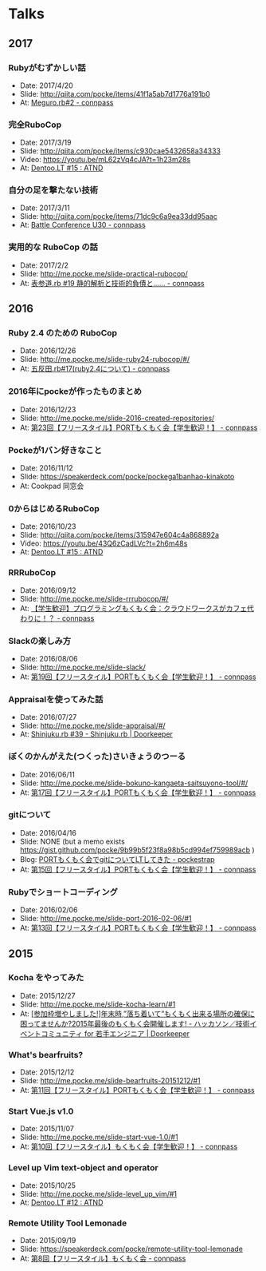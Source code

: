 Talks
========

2017
----

### Rubyがむずかしい話

- Date: 2017/4/20
- Slide: http://qiita.com/pocke/items/41f1a5ab7d1776a191b0
- At: [Meguro.rb#2 - connpass](https://megurorb.connpass.com/event/55107/)

### 完全RuboCop

- Date: 2017/3/19
- Slide: http://qiita.com/pocke/items/c930cae5432658a34333
- Video: https://youtu.be/mL62zVq4cJA?t=1h23m28s
- At: [Dentoo.LT #15 : ATND](https://atnd.org/events/85762)


### 自分の足を撃たない技術

- Date: 2017/3/11
- Slide: http://qiita.com/pocke/items/71dc9c6a9ea33dd95aac
- At: [Battle Conference U30 - connpass](https://battleconference-u30.connpass.com/event/49985/)

### 実用的な RuboCop の話

- Date: 2017/2/2
- Slide: http://me.pocke.me/slide-practical-rubocop/
- At: [表参道.rb #19 静的解析と技術的負債と…… - connpass](https://omotesandorb.connpass.com/event/48967/)

2016
--------

### Ruby 2.4 のための RuboCop

- Date: 2016/12/26
- Slide: http://me.pocke.me/slide-ruby24-rubocop/#/
- At: [五反田.rb#17(ruby2.4について) - connpass](https://gotanda-rb.connpass.com/event/47098/)

### 2016年にpockeが作ったものまとめ

- Date: 2016/12/23
- Slide: http://me.pocke.me/slide-2016-created-repositories/
- At: [第23回【フリースタイル】PORTもくもく会【学生歓迎！】 - connpass](https://freestyle-mokumoku.connpass.com/event/46093/)

### Pockeが1バン好きなこと

- Date: 2016/11/12
- Slide: https://speakerdeck.com/pocke/pockega1banhao-kinakoto
- At: Cookpad 同窓会

### 0からはじめるRuboCop

- Date: 2016/10/23
- Slide: http://qiita.com/pocke/items/315947e604c4a868892a
- Video: https://youtu.be/43Q6zCadLVc?t=2h6m48s
- At: [Dentoo.LT #15 : ATND](https://atnd.org/events/81655)

### RRRuboCop

- Date: 2016/09/12
- Slide: http://me.pocke.me/slide-rrrubocop/#/
- At: [【学生歓迎】プログラミングもくもく会：クラウドワークスがカフェ代わりに！？ - connpass](http://crowdworks.connpass.com/event/38892/)

### Slackの楽しみ方

- Date: 2016/08/06
- Slide: http://me.pocke.me/slide-slack/
- At: [第19回【フリースタイル】PORTもくもく会【学生歓迎！】 - connpass](http://freestyle-mokumoku.connpass.com/event/36140/)

### Appraisalを使ってみた話

- Date: 2016/07/27
- Slide: http://me.pocke.me/slide-appraisal/#/
- At: [Shinjuku.rb #39 - Shinjuku.rb | Doorkeeper](https://shinjukurb.doorkeeper.jp/events/49357)

### ぼくのかんがえた(つくった)さいきょうのつーる

- Date: 2016/06/11
- Slide: http://me.pocke.me/slide-bokuno-kangaeta-saitsuyono-tool/#/
- At: [第17回【フリースタイル】PORTもくもく会【学生歓迎！】 - connpass](http://freestyle-mokumoku.connpass.com/event/32466/)

### gitについて

- Date: 2016/04/16
- Slide: NONE (but a memo exists https://gist.github.com/pocke/9b99b5f23f8a98b5cd994ef759989acb )
- Blog: [PORTもくもく会でgitについてLTしてきた - pockestrap](http://pocke.hatenablog.com/entry/2016/04/17/143708)
- At: [第15回【フリースタイル】PORTもくもく会【学生歓迎！】 - connpass](http://freestyle-mokumoku.connpass.com/event/28229/)

### Rubyでショートコーディング

- Date: 2016/02/06
- Slide: http://me.pocke.me/slide-port-2016-02-06/#1
- At: [第13回【フリースタイル】PORTもくもく会【学生歓迎！】 - connpass](http://freestyle-mokumoku.connpass.com/event/25617/)


2015
--------


### Kocha をやってみた


- Date: 2015/12/27
- Slide: http://me.pocke.me/slide-kocha-learn/#1
- At: [[参加枠増やしました!]年末時,”落ち着いて”もくもく出来る場所の確保に困ってませんか?2015年最後のもくもく会開催します! - ハッカソン／技術イベントコミュニティ for 若手エンジニア | Doorkeeper](https://giveryengineersupport.doorkeeper.jp/events/36514)

### What's bearfruits?

- Date: 2015/12/12
- Slide: http://me.pocke.me/slide-bearfruits-20151212/#1
- At: [第11回【フリースタイル】PORTもくもく会【学生歓迎！】 - connpass](http://freestyle-mokumoku.connpass.com/event/22495/)


### Start Vue.js v1.0

- Date: 2015/11/07
- Slide: http://me.pocke.me/slide-start-vue-1.0/#1
- At: [第10回【フリースタイル】もくもく会【学生歓迎！】 - connpass](http://freestyle-mokumoku.connpass.com/event/21612/)


### Level up Vim  text-object and operator

- Date: 2015/10/25
- Slide: http://me.pocke.me/slide-level_up_vim/#1
- At: [Dentoo.LT #12 : ATND](https://atnd.org/events/70881)

### Remote Utility Tool Lemonade

- Date: 2015/09/19
- Slide: https://speakerdeck.com/pocke/remote-utility-tool-lemonade
- At: [第8回【フリースタイル】もくもく会 - connpass](http://freestyle-mokumoku.connpass.com/event/18689/)
